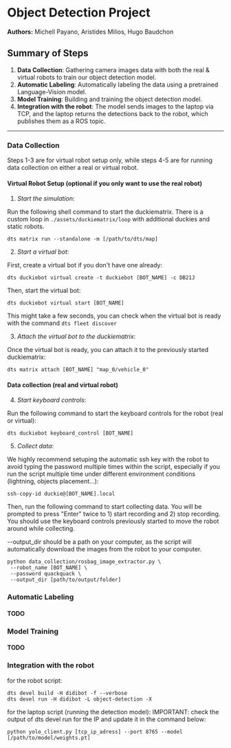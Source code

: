 # Object Detection Project

**Authors:** Michell Payano, Aristides Milios, Hugo Baudchon

## Summary of Steps  
1. **Data Collection**: Gathering camera images data with both the real & virtual robots to train our object detection model.  
2. **Automatic Labeling**: Automatically labeling the data using a pretrained Language-Vision model.
3. **Model Training**: Building and training the object detection model.  
4. **Integration with the robot**: The model sends images to the laptop via TCP, and the laptop returns the detections back to the robot, which publishes them as a ROS topic.

---

### Data Collection

Steps 1-3 are for virtual robot setup only, while steps 4-5 are for running data collection on either a real or virtual robot.

#### Virtual Robot Setup (optional if you only want to use the real robot)

1. *Start the simulation*:  

Run the following shell command to start the duckiematrix. There is a custom loop in ```./assets/duckiematrix/loop``` with additional duckies and static robots.
```shell
dts matrix run --standalone -m [/path/to/dts/map]
```

2. *Start a virtual bot*:

First, create a virtual bot if you don't have one already:
```shell
dts duckiebot virtual create -t duckiebot [BOT_NAME] -c DB21J
```

Then, start the virtual bot:
```shell
dts duckiebot virtual start [BOT_NAME]
```

This might take a few seconds, you can check when the virtual bot is ready with the command ```dts fleet discover```

3. *Attach the virtual bot to the duckiematrix*:

Once the virtual bot is ready, you can attach it to the previously started duckiematrix:
```shell
dts matrix attach [BOT_NAME] "map_0/vehicle_0"
```

#### Data collection (real and virtual robot)
4. *Start keyboard controls*:

Run the following command to start the keyboard controls for the robot (real or virtual):
```shell
dts duckiebot keyboard_control [BOT_NAME]
```

5. *Collect data*:

We highly recommend setuping the automatic ssh key with the robot to avoid typing the password multiple times within the script, especially if you run the script multiple time under different environment conditions (lightning, objects placement...):

```shell
ssh-copy-id duckie@[BOT_NAME].local
```

Then, run the following command to start collecting data. You will be prompted to press "Enter" twice to 1) start recording and 2) stop recording. You should use the keyboard controls previously started to move the robot around while collecting.

--output_dir should be a path on your computer, as the script will automatically download the images from the robot to your computer.
```shell
python data_collection/rosbag_image_extractor.py \
 --robot_name [BOT_NAME] \
 --password quackquack \
 --output_dir [path/to/output/folder]
```


### Automatic Labeling  

#### TODO

### Model Training

#### TODO

### Integration with the robot

for the robot script:
```
dts devel build -H didibot -f --verbose
dts devel run -H didibot -L object-detection -X
```

for the laptop script (running the detection model):
IMPORTANT: check the output of dts devel run for the IP and update it in the command below:
```
python yolo_client.py [tcp_ip_adress] --port 8765 --model [/path/to/model/weights.pt]
```